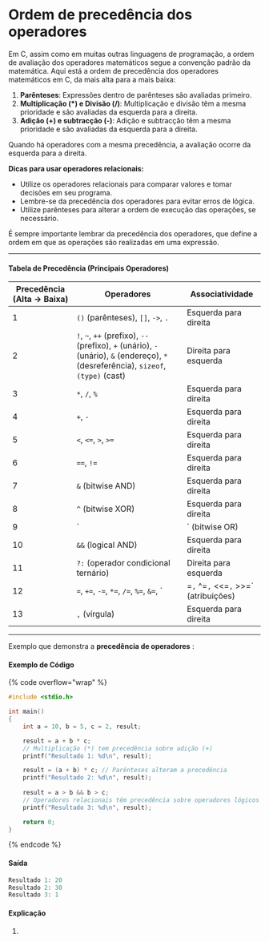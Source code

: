 # Ordem de precedência dos operadores

Em C, assim como em muitas outras linguagens de programação, a ordem de avaliação dos operadores matemáticos segue a convenção padrão da matemática. Aqui está a ordem de precedência dos operadores matemáticos em C, da mais alta para a mais baixa:

1. **Parênteses**: Expressões dentro de parênteses são avaliadas primeiro.
2. **Multiplicação (\*) e Divisão (/)**: Multiplicação e divisão têm a mesma prioridade e são avaliadas da esquerda para a direita.
3. **Adição (+) e subtracção (-)**: Adição e subtracção têm a mesma prioridade e são avaliadas da esquerda para a direita.

Quando há operadores com a mesma precedência, a avaliação ocorre da esquerda para a direita.

**Dicas para usar operadores relacionais:**

* Utilize os operadores relacionais para comparar valores e tomar decisões em seu programa.
* Lembre-se da precedência dos operadores para evitar erros de lógica.
* Utilize parênteses para alterar a ordem de execução das operações, se necessário.

É sempre importante lembrar da precedência dos operadores, que define a ordem em que as operações são realizadas em uma expressão.

***

#### T**abela de Precedência (Principais Operadores)**

<table data-full-width="true"><thead><tr><th>Precedência (Alta → Baixa)</th><th>Operadores</th><th>Associatividade</th></tr></thead><tbody><tr><td>1</td><td><code>()</code> (parênteses), <code>[]</code>, <code>-></code>, <code>.</code></td><td>Esquerda para direita</td></tr><tr><td>2</td><td><code>!</code>, <code>~</code>, <code>++</code> (prefixo), <code>--</code> (prefixo), <code>+</code> (unário), <code>-</code> (unário), <code>&#x26;</code> (endereço), <code>*</code> (desreferência), <code>sizeof</code>, <code>(type)</code> (cast)</td><td>Direita para esquerda</td></tr><tr><td>3</td><td><code>*</code>, <code>/</code>, <code>%</code></td><td>Esquerda para direita</td></tr><tr><td>4</td><td><code>+</code>, <code>-</code></td><td>Esquerda para direita</td></tr><tr><td>5</td><td><code>&#x3C;</code>, <code>&#x3C;=</code>, <code>></code>, <code>>=</code></td><td>Esquerda para direita</td></tr><tr><td>6</td><td><code>==</code>, <code>!=</code></td><td>Esquerda para direita</td></tr><tr><td>7</td><td><code>&#x26;</code> (bitwise AND)</td><td>Esquerda para direita</td></tr><tr><td>8</td><td><code>^</code> (bitwise XOR)</td><td>Esquerda para direita</td></tr><tr><td>9</td><td>`</td><td>` (bitwise OR)</td></tr><tr><td>10</td><td><code>&#x26;&#x26;</code> (logical AND)</td><td>Esquerda para direita</td></tr><tr><td>11</td><td><code>?:</code> (operador condicional ternário)</td><td>Direita para esquerda</td></tr><tr><td>12</td><td><code>=</code>, <code>+=</code>, <code>-=</code>, <code>*=</code>, <code>/=</code>, <code>%=</code>, <code>&#x26;=</code>, `</td><td>=<code>,</code> ^=<code>,</code> &#x3C;&#x3C;=<code>,</code> >>=` (atribuições)</td></tr><tr><td>13</td><td><code>,</code> (vírgula)</td><td>Esquerda para direita</td></tr></tbody></table>

***



Exemplo que demonstra a **precedência de operadores** :&#x20;

#### **Exemplo de Código**

{% code overflow="wrap" %}
```c
#include <stdio.h>

int main()
{
    int a = 10, b = 5, c = 2, result;

    result = a + b * c; 
    // Multiplicação (*) tem precedência sobre adição (+)
    printf("Resultado 1: %d\n", result);

    result = (a + b) * c; // Parênteses alteram a precedência
    printf("Resultado 2: %d\n", result);
    
    result = a > b && b > c; 
    // Operadores relacionais têm precedência sobre operadores lógicos
    printf("Resultado 3: %d\n", result);

    return 0;
}
```
{% endcode %}

#### **Saída**

```c
Resultado 1: 20
Resultado 2: 30
Resultado 3: 1

```

#### **Explicação**

1.
